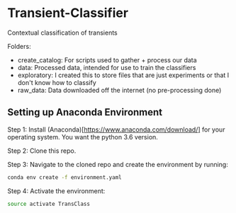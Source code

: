 # Transient-Classifier
Contextual classification of transients

Folders:
- create_catalog: For scripts used to gather + process our data
- data: Processed data, intended for use to train the classifiers
- exploratory: I created this to store files that are just experiments or that I don't know how to classify
- raw_data: Data downloaded off the internet (no pre-processing done)

## Setting up Anaconda Environment

Step 1: Install (Anaconda)[https://www.anaconda.com/download/] for your operating system.  You want the python 3.6 version.

Step 2: Clone this repo.

Step 3: Navigate to the cloned repo and create the environment by running:
```bash
conda env create -f environment.yaml
```

Step 4: Activate the environment:
```bash
source activate TransClass
```
